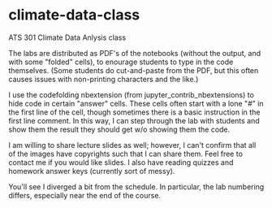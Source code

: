 # climate-data-class
ATS 301 Climate Data Anlysis class

The labs are distributed as PDF's of the notebooks (without the output, and with some "folded" cells), to enourage students to type in the code themselves.  (Some students do cut-and-paste from the PDF, but this often causes issues with non-printing characters and the like.)

I use the codefolding nbextension (from jupyter_contrib_nbextensions) to hide code in certain "answer" cells.  These cells often start with a lone "#" in the first line of the cell, though sometimes there is a basic instruction in the first line comment.  In this way, I can step through the lab with students and show them the result they should get w/o showing them the code.

I am willing to share lecture slides as well; however, I can't confirm that all of the images have copyrights such that I can share them.  Feel free to contact me if you would like slides.  I also have reading quizzes and homework answer keys (currently sort of messy).

You'll see I diverged a bit from the schedule.  In particular, the lab numbering differs, especially near the end of the course.  
